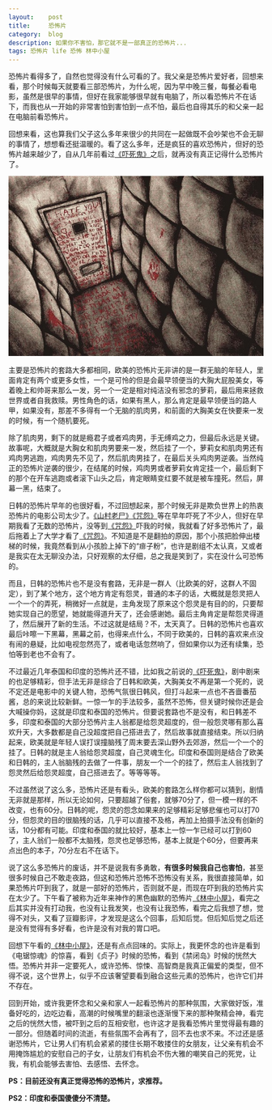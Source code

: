 ```yaml
---
layout:    post
title:     恐怖片
category:  blog
description: 如果你不害怕，那它就不是一部真正的恐怖片...
tags: 恐怖片 life 恐怖 林中小屋
---
```

恐怖片看得多了，自然也觉得没有什么可看的了。我父亲是恐怖片爱好者，回想来看，那个时候每天就要看三部恐怖片，为什么呢，因为早中晚三餐，每餐必看电影，虽然是很早的事情，但好在我家能够很早就有电脑了，所以看恐怖片不在话下，而我也从一开始的非常害怕到害怕到一点不怕，最后也自得其乐的和父亲一起在电脑前看恐怖片。

回想来看，这也算我们父子这么多年来很少的共同在一起做既不会吵架也不会无聊的事情了，想想看还挺温暖的。看了这么多年，还是疯狂的喜欢恐怖片，但好的恐怖片越来越少了，自从几年前看过[《吓死鬼》](http://movie.douban.com/subject/2030563/)之后，就再没有真正记得什么恐怖片了。

![Silent Hill](/images/2012/SH.jpg)

主要是恐怖片的套路大多都相同，欧美的恐怖片无非讲的是一群无脑的年轻人，里面肯定有两个或更多女性，一个是可怜的但是会最早领便当的大胸大屁股美女，等着晚上和帅哥来那么一发，另一个一定是相对纯洁没有邪念的萝莉，最后用来拯救世界或者自我救赎。男性角色的话，如果有黑人，那么肯定是最早领便当的路人甲，如果没有，那差不多得有一个无脑的肌肉男，和前面的大胸美女在快要来一发的时候，有一个随机要死。

除了肌肉男，剩下的就是瘾君子或者鸡肉男，手无缚鸡之力，但最后永远是关键。故事呢，大概就是大胸女和肌肉男要来一发，然后挂了一个，萝莉女和肌肉男还有鸡肉男逃跑，鸡肉男先不见了，然后肌肉男挂了，在最后关头鸡肉男逆袭。当然纯正的恐怖片逆袭的很少，在结尾的时候，鸡肉男或者萝莉女肯定挂一个，最后剩下的那个在开车逃跑或者滚下山头之后，肯定眼睛变红要不就是被车撞死。然后，屏幕一黑，结束了。

日韩的恐怖片早年的也很好看，不过回想起来，那个时候无非是欺负世界上的热衷恐怖片的电影公司太少了。[《山村老尸》](http://movie.douban.com/subject/1305114/)[《咒怨》](http://movie.douban.com/subject/1306808/)等在早年吓死了不少人，但好在早期我看了无数的恐怖片，没等到[《咒怨》](http://movie.douban.com/subject/1306808/)吓我的时候，我就看了好多恐怖片了，最后拖着上了大学才看了[《咒怨》](http://movie.douban.com/subject/1306808/)。不知道是不是翻拍的原因，那个小孩把脸伸出楼梯的时候，我竟然看到从小孩脸上掉下的“痱子粉”，也许是剧组不太认真，又或者是我实在太无聊没办法，只好观察的太仔细，总之我是笑到了，实在没什么可恐怖的。

而且，日韩的恐怖片也不是没有套路，无非是一群人（比欧美的好，这群人不固定），到了某个地方，这个地方肯定有怨灵，普通的本子的话，大概就是怨灵把人一个一个的弄死，稍微好一点就是，主角发现了原来这个怨灵是有目的的，只要帮她实现自己的愿望，她就能得道升天了，还会感谢她。最后主角肯定是帮怨灵得道了，然后展开了新的生活。不过这就是结局？不，太天真了。日韩的恐怖片也喜欢最后咔嚓一下黑幕，黑幕之前，也得来点什么，不同于欧美的，日韩的喜欢来点没有闹的悬疑，比如电视忽然亮了，或者电话忽然响了，但如果你以为还有续集，恐怕等到老也不会有了。

不过最近几年泰国和印度的恐怖片还不错，比如我之前说的[《吓死鬼》](http://movie.douban.com/subject/2030563/)，剧中剧来的也足够精彩，但手法无非是综合了日韩和欧美，大胸美女不再是第一个死的，说不定还是电影中的关键人物，恐怖气氛很日韩风，但打斗起来一点也不吝啬番茄酱，总的来说比较新鲜。一惊一乍的手法较多，虽然不恐怖，但关键时候你还是会大喊操你妈，这就是印度和泰国的恐怖片。但要说套路也不是没有，和日韩差不多，印度和泰国的大部分恐怖片主人翁都是给怨灵超度的，但一般怨灵哪有那么喜欢升天，大多数都是自己没超度把自己搭进去了，然后故事就直接结束。所以归纳起来，欧美就是年轻人误打误撞脑残了周末要去深山野外去郊游，然后一个一个的挂了。日韩的就是主人翁给怨灵超度，自己灵魂生化。印度和泰国则是结合了欧美和日韩的，主人翁脑残的去做了一件事，朋友一个一个的挂了，然后主人翁找到了怨灵然后给怨灵超度，自己搭进去了。等等等等。

不过虽然说了这么多，恐怖片还是有看头，欧美的套路怎么样你都可以猜到，剧情无非就是那样，所以无论如何，只要超越了俗套，就够70分了，但一模一样的不改变，也有60分。日韩的呢，怨灵的怨念如果来的足够精彩足够悲催也可以打70分，但怨灵的目的很脑残的话，几乎可以直接不及格，再加上拍摄手法没有创新的话，10分都有可能。印度和泰国的就比较好，基本上一惊一乍已经可以打到60了，主人翁们一般都不太脑残，怨灵也足够恐怖，基本上就是个60分，但要再来点出色的本子，70分左右不在话下。

说了这么多恐怖片的废话，并不是说我有多勇敢，**有很多时候我自己也害怕**，甚至很多时候自己不敢走夜路，但这和恐怖片恐怖不恐怖没有关系，我很直接简单，如果恐怖片吓到我了，就是一部好的恐怖片，否则就不是，而现在吓到我的恐怖片实在太少了。下午看了被称为近年来神作的黑色幽默的恐怖片[《林中小屋》](http://movie.douban.com/subject/3143676/)，看完之后其实并没有打动我，也没有让我发笑，也没有让我恐怖，看完之后我想了想，觉得不对头，又看了豆瓣影评，才发现是这么个回事，后知后觉。但后知后觉之后还是没有觉得有多好看，也许是没有对我的胃口吧。

回想下午看的[《林中小屋》](http://movie.douban.com/subject/3143676/)，还是有点点回味的。实际上，我更怀念的也许是看到《电锯惊魂》的惊喜，看到《贞子》时候的恐怖，看到《禁闭岛》时候的恍然大悟。恐怖片并非一定要死人，或许恐怖、惊悚、高智商是我真正偏爱的类型，但不得不说，这个世界上，似乎不应该奢望要看到融合这些元素的恐怖片，也许它们并不存在。

回到开始，或许我更怀念和父亲和家人一起看恐怖片的那种氛围，大家做好饭，准备好吃的，边吃边看，高潮的时候嘴里的翻滚也逐渐慢下来的那种聚精会神，看完之后的恍然大悟，被吓到之后的互相安慰，也许这才是我看恐怖片里觉得最有趣的一部分。但随着时间的流逝，有些氛围不会再有了，回不去也求不来。不过还是感谢恐怖片，它让男人们有机会紧紧的搂住长期不敢搂住的女朋友，让父亲有机会不用掩饰尴尬的安慰自己的子女，让朋友们有机会不伤大雅的嘲笑自己的死党，让我，有机会能够去害怕、去感悟、去怀念。

**PS：目前还没有真正觉得恐怖的恐怖片，求推荐。**

**PS2：印度和泰国傻傻分不清楚。**
